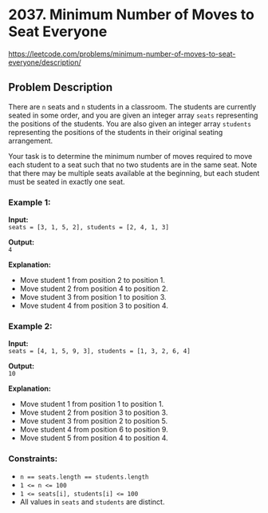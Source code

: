 # 2037. Minimum Number of Moves to Seat Everyone

https://leetcode.com/problems/minimum-number-of-moves-to-seat-everyone/description/

## Problem Description

There are `n` seats and `n` students in a classroom. The students are currently seated in some order, and you are given an integer array `seats` representing the positions of the students. You are also given an integer array `students` representing the positions of the students in their original seating arrangement.

Your task is to determine the minimum number of moves required to move each student to a seat such that no two students are in the same seat. Note that there may be multiple seats available at the beginning, but each student must be seated in exactly one seat.

### Example 1:
**Input:**  
`seats = [3, 1, 5, 2], students = [2, 4, 1, 3]`

**Output:**  
`4`

**Explanation:**
- Move student 1 from position 2 to position 1.
- Move student 2 from position 4 to position 2.
- Move student 3 from position 1 to position 3.
- Move student 4 from position 3 to position 4.

### Example 2:
**Input:**  
`seats = [4, 1, 5, 9, 3], students = [1, 3, 2, 6, 4]`

**Output:**  
`10`

**Explanation:**
- Move student 1 from position 1 to position 1.
- Move student 2 from position 3 to position 3.
- Move student 3 from position 2 to position 5.
- Move student 4 from position 6 to position 9.
- Move student 5 from position 4 to position 4.

### Constraints:
- `n == seats.length == students.length`
- `1 <= n <= 100`
- `1 <= seats[i], students[i] <= 100`
- All values in `seats` and `students` are distinct.
